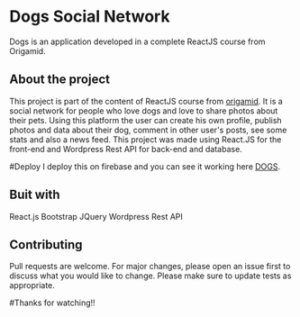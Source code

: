 # Dogs Social Network
Dogs is an application developed in a complete ReactJS course from Origamid.

## About the project
This project is part of the content of ReactJS course from [origamid](https://origamid.com).
It is a social network for people who love dogs and love to share photos about their pets. Using this platform the user can create his own profile, publish photos and data about their dog, comment in other user's posts, see some stats and also a news feed. This project was made using React.JS for the front-end and Wordpress Rest API for back-end and database.

#Deploy
I deploy this on firebase and you can see it working here [DOGS](https://dogs-social-network.web.app/).

## Buit with
React.js
Bootstrap
JQuery
Wordpress Rest API

## Contributing
Pull requests are welcome. For major changes, please open an issue first to discuss what you would like to change.
Please make sure to update tests as appropriate.

#Thanks for watching!!
